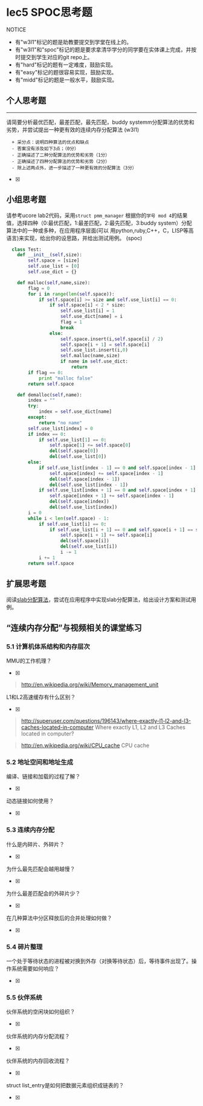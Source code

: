# lec5 SPOC思考题


NOTICE
- 有"w3l1"标记的题是助教要提交到学堂在线上的。
- 有"w3l1"和"spoc"标记的题是要求拿清华学分的同学要在实体课上完成，并按时提交到学生对应的git repo上。
- 有"hard"标记的题有一定难度，鼓励实现。
- 有"easy"标记的题很容易实现，鼓励实现。
- 有"midd"标记的题是一般水平，鼓励实现。


## 个人思考题
---

请简要分析最优匹配，最差匹配，最先匹配，buddy systemm分配算法的优势和劣势，并尝试提出一种更有效的连续内存分配算法 (w3l1)
```
  + 采分点：说明四种算法的优点和缺点
  - 答案没有涉及如下3点；（0分）
  - 正确描述了二种分配算法的优势和劣势（1分）
  - 正确描述了四种分配算法的优势和劣势（2分）
  - 除上述两点外，进一步描述了一种更有效的分配算法（3分）
 ```
- [x]  

>  

## 小组思考题

请参考ucore lab2代码，采用`struct pmm_manager` 根据你的`学号 mod 4`的结果值，选择四种（0:最优匹配，1:最差匹配，2:最先匹配，3:buddy system）分配算法中的一种或多种，在应用程序层面(可以 用python,ruby,C++，C，LISP等高语言)来实现，给出你的设思路，并给出测试用例。 (spoc)

```python
  class Test:
    def __init__(self,size):
        self.space = [size]
        self.use_list = [0]
        self.use_dict = {}

    def malloc(self,name,size):
        flag = 0
        for i in range(len(self.space)):
            if self.space[i] >= size and self.use_list[i] == 0:
                if self.space[i] < 2 * size:
                    self.use_list[i] = 1
                    self.use_dict[name] = i
                    flag = 1
                    break
                else:
                    self.space.insert(i,self.space[i] / 2)
                    self.space[i + 1] = self.space[i]
                    self.use_list.insert(i,0)
                    self.malloc(name,size)
                    if name in self.use_dict:
                        return
        if flag == 0:
            print "malloc false"
        return self.space

    def demalloc(self,name):
        index = ""
        try:
            index = self.use_dict[name]
        except:
            return "no name"
        self.use_list[index] = 0
        if index == 0:
            if self.use_list[1] == 0:
                self.space[1] += self.space[0]
                del(self.space[0])
                del(self.use_list[0])
        else:
            if self.use_list[index - 1] == 0 and self.space[index - 1] == self.space[index]:
                self.space[index] += self.space[index - 1]
                del(self.space[index - 1])
                del(self.use_list[index - 1])
            if self.use_list[index + 1] == 0 and self.space[index + 1] == self.space[index]:
                self.space[index + 1] += self.space[index - 1]
                del(self.space[index])
                del(self.use_list[index])
        i = 0
        while i < len(self.space) - 1:
            if self.use_list[i] == 0:
                if self.use_list[i + 1] == 0 and self.space[i + 1] == self.space[i]:
                    self.space[i + 1] += self.space[i]
                    del(self.space[i])
                    del(self.use_list[i])
                    i -= 1
            i += 1
        return self.space
```
## 扩展思考题

阅读[slab分配算法](http://en.wikipedia.org/wiki/Slab_allocation)，尝试在应用程序中实现slab分配算法，给出设计方案和测试用例。

## “连续内存分配”与视频相关的课堂练习

### 5.1 计算机体系结构和内存层次
MMU的工作机理？

- [x]  

>  http://en.wikipedia.org/wiki/Memory_management_unit

L1和L2高速缓存有什么区别？

- [x]  

>  http://superuser.com/questions/196143/where-exactly-l1-l2-and-l3-caches-located-in-computer
>  Where exactly L1, L2 and L3 Caches located in computer?

>  http://en.wikipedia.org/wiki/CPU_cache
>  CPU cache

### 5.2 地址空间和地址生成
编译、链接和加载的过程了解？

- [x]  

>  

动态链接如何使用？

- [x]  

>  


### 5.3 连续内存分配
什么是内碎片、外碎片？

- [x]  

>  

为什么最先匹配会越用越慢？

- [x]  

>  

为什么最差匹配会的外碎片少？

- [x]  

>  

在几种算法中分区释放后的合并处理如何做？

- [x]  

>  

### 5.4 碎片整理
一个处于等待状态的进程被对换到外存（对换等待状态）后，等待事件出现了。操作系统需要如何响应？

- [x]  

>  

### 5.5 伙伴系统
伙伴系统的空闲块如何组织？

- [x]  

>  

伙伴系统的内存分配流程？

- [x]  

>  

伙伴系统的内存回收流程？

- [x]  

>  

struct list_entry是如何把数据元素组织成链表的？

- [x]  

>  
